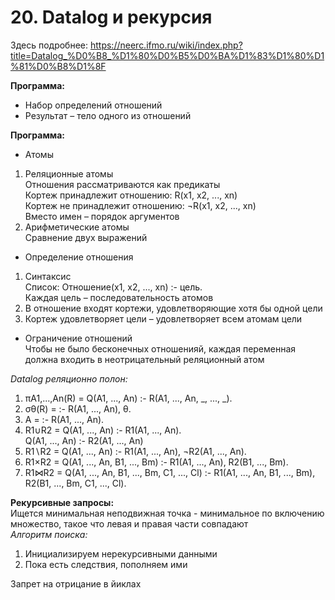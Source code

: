 # 20. Datalog и рекурсия
Здесь подробнее: https://neerc.ifmo.ru/wiki/index.php?title=Datalog_%D0%B8_%D1%80%D0%B5%D0%BA%D1%83%D1%80%D1%81%D0%B8%D1%8F

**Программа:**     
* Набор определений отношений   
* Результат – тело одного из отношений     

**Программа:**    
* Атомы 
1) Реляционные атомы   
Отношения рассматриваются как предикаты    
Кортеж принадлежит отношению: R(x1, x2, ..., xn)   
Кортеж не принадлежит отношению: ¬R(x1, x2, ..., xn)  
Вместо имен – порядок аргументов    
2) Арифметические атомы    
Сравнение двух выражений    
* Определение отношения    
1) Синтаксис    
Список: Отношение(x1, x2, ..., xn) :- цель.    
Каждая цель – последовательность атомов   
2) В отношение входят кортежи, удовлетворяющие хотя бы одной цели    
3) Кортеж удовлетворяет цели – удовлетворяет всем атомам цели    
* Ограничение отношений    
Чтобы не было бесконечных отношенияй, каждая переменная должна входить в неотрицательный реляционный атом   

*Datalog реляционно полон:*     
1) πA1,...,An(R) = Q(A1, ..., An) :- R(A1, ..., An, _, ..., _).    
2) σθ(R) = :- R(A1, ..., An), θ.     
3) A = :- R(A1, ..., An).    
4) R1∪R2 = Q(A1, ..., An) :- R1(A1, ..., An).   
Q(A1, ..., An) :- R2(A1, ..., An)       
5) R1∖R2 = Q(A1, ..., An) :- R1(A1, ..., An), ¬R2(A1, ..., An).          
6) R1×R2 = Q(A1, ..., An, B1, ..., Bm) :- R1(A1, ..., An), R2(B1, ..., Bm).     
7) R1⋈R2 =  Q(A1, ..., An, B1, ..., Bm, C1, ..., Cl) :- R1(A1, ..., An, B1, ..., Bm), R2(B1, ..., Bm, C1, ..., Cl).   


**Рекурсивные запросы:**   
Ищется минимальная неподвижная точка - минимальное по включению множество, такое что левая и правая части совпадают     
*Алгоритм поиска:* 
1) Инициализируем нерекурсивными данными      
2) Пока есть следствия, пополняем ими     

Запрет на отрицание в йиклах   

